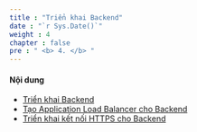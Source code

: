 ```yaml
---
title : "Triển khai Backend"
date : "`r Sys.Date()`"
weight : 4
chapter : false
pre : " <b> 4. </b> "
---
```


#### Nội dung
- [Triển khai Backend](4.1-createec2instance/)
- [Tạo Application Load Balancer cho Backend](4.2-createalb/)
- [Triển khai kết nối HTTPS cho Backend](4.3-enablehttps/)